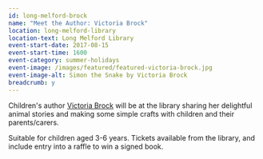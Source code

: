 ```yaml
---
id: long-melford-brock
name: "Meet the Author: Victoria Brock"
location: long-melford-library
location-text: Long Melford Library
event-start-date: 2017-08-15
event-start-time: 1600
event-category: summer-holidays
event-image: /images/featured/featured-victoria-brock.jpg
event-image-alt: Simon the Snake by Victoria Brock
breadcrumb: y
---
```


Children's author [Victoria Brock](http://www.victoriabrockauthor.co.uk/) will be at the library sharing her delightful animal stories and making some simple crafts with children and their parents/carers.

Suitable for children aged 3-6 years. Tickets available from the library, and include entry into a raffle to win a signed book.
